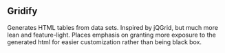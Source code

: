 ## Gridify 
Generates HTML tables from data sets. Inspired by jQGrid, but much more lean and feature-light. 
Places emphasis on granting more exposure to the generated html for easier customization rather than 
being black box. 


